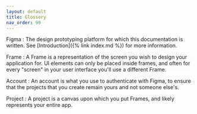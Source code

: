 ```yaml
---
layout: default
title: Glossery
nav_order: 99
---
```


Figma
: The design prototyping platform for which this documentation is written. 
  See [Introduction]({% link index.md %}) for more information.

Frame
: A Frame is a representation of the screen you wish to design your application for. 
  UI elements can only be placed inside frames, and often for every "screen" in your user interface you'll use a different Frame.

Account
: An account is what you use to authenticate with Figma, 
  to ensure that the projects that you create remain yours and not someone else's.
  
Project
: A project is a canvas upon which you put Frames, and likely represents your entire app.
